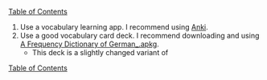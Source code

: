 [Table of Contents](Readme.md)

1. Use a vocabulary learning app. I recommend using [Anki](https://apps.ankiweb.net/).
2. Use a good vocabulary card deck. I recommend downloading and using [A Frequency Dictionary of German_.apkg](https://github.com/deduke-men-a-selanna/angel/raw/5629636d776de47d70176af865f462fc5a0685b1/A%20Frequency%20Dictionary%20of%20German_.apkg).
    * This deck is a slightly changed variant of 

[Table of Contents](Readme.md)